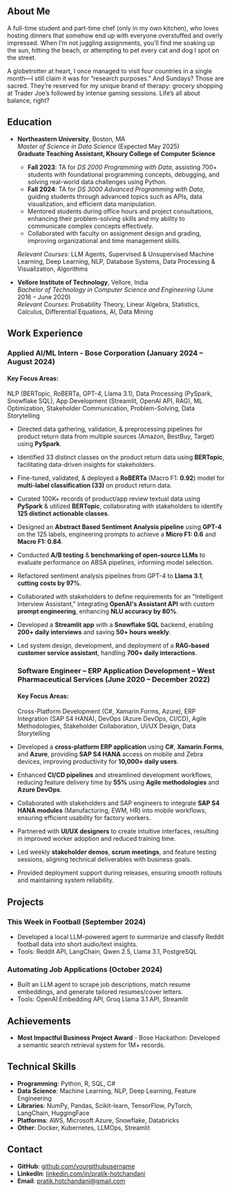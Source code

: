 ## About Me
A full-time student and part-time chef (only in my own kitchen), who loves hosting dinners that somehow end up with everyone overstuffed and overly impressed. When I’m not juggling assignments, you’ll find me soaking up the sun, hitting the beach, or attempting to pet every cat and dog I spot on the street.

A globetrotter at heart, I once managed to visit four countries in a single month—I still claim it was for “research purposes.” And Sundays? Those are sacred. They’re reserved for my unique brand of therapy: grocery shopping at Trader Joe’s followed by intense gaming sessions. Life’s all about balance, right?


## Education
- **Northeastern University**, Boston, MA  
  *Master of Science in Data Science* (Expected May 2025)  
  **Graduate Teaching Assistant, Khoury College of Computer Science**  
  - **Fall 2023**: TA for *DS 2000 Programming with Data*, assisting 700+ students with foundational programming concepts, debugging, and solving real-world data challenges using Python.  
  - **Fall 2024**: TA for *DS 3000 Advanced Programming with Data*, guiding students through advanced topics such as APIs, data visualization, and efficient data manipulation.  
  - Mentored students during office hours and project consultations, enhancing their problem-solving skills and my ability to communicate complex concepts effectively.  
  - Collaborated with faculty on assignment design and grading, improving organizational and time management skills.  

  *Relevant Courses*: LLM Agents, Supervised & Unsupervised Machine Learning, Deep Learning, NLP, Database Systems, Data Processing & Visualization, Algorithms  


- **Vellore Institute of Technology**, Vellore, India  
  *Bachelor of Technology in Computer Science and Engineering* (June 2016 – June 2020)  
  *Relevant Courses*: Probability Theory, Linear Algebra, Statistics, Calculus, Differential Equations, AI, Data Mining 

## Work Experience 
   
   ### Applied AI/ML Intern - Bose Corporation (January 2024 – August 2024)
     
   #### **Key Focus Areas**:  
   NLP (BERTopic, RoBERTa, GPT-4, Llama 3.1), Data Processing (PySpark, Snowflake SQL), App Development (Streamlit, OpenAI API, RAG), ML Optimization, Stakeholder Communication, Problem-Solving, Data Storytelling
  
 - Directed data gathering, validation, & preprocessing pipelines for product return data from multiple sources (Amazon, BestBuy, Target) using **PySpark**.  
 - Identified 33 distinct classes on the product return data using **BERTopic**, facilitating data-driven insights for stakeholders.  
 - Fine-tuned, validated, & deployed a **RoBERTa** (Macro F1: **0.92**) model for **multi-label classification (33)** on product return data.  
 - Curated 100K+ records of product/app review textual data using **PySpark** & utilized **BERTopic**, collaborating with stakeholders to identify **125 distinct actionable classes**.  
 - Designed an **Abstract Based Sentiment Analysis pipeline** using **GPT-4** on the 125 labels, engineering prompts to achieve a **Micro F1: 0.6** and **Macro F1: 0.84**.  
 - Conducted **A/B testing** & **benchmarking of open-source LLMs** to evaluate performance on ABSA pipelines, informing model selection.  
 - Refactored sentiment analysis pipelines from GPT-4 to **Llama 3.1**, **cutting costs by 97%**.  
 - Collaborated with stakeholders to define requirements for an "Intelligent Interview Assistant," integrating **OpenAI's Assistant API** with custom **prompt engineering**, enhancing **NLU accuracy by 80%**. 
 - Developed a **Streamlit app** with a **Snowflake SQL** backend, enabling **200+ daily interviews** and saving **50+ hours weekly**.  
 - Led system design, development, and deployment of a **RAG-based customer service assistant**, handling **700+ daily interactions**.  


   ### Software Engineer – ERP Application Development – West Pharmaceutical Services (June 2020 – December 2022)

   #### **Key Focus Areas**:  
   Cross-Platform Development (C#, Xamarin.Forms, Azure), ERP Integration (SAP S4 HANA), DevOps (Azure DevOps, CI/CD), Agile Methodologies, Stakeholder Collaboration, UI/UX Design, Data Storytelling 
 
 - Developed a **cross-platform ERP application** using **C#**, **Xamarin.Forms**, and **Azure**, providing **SAP S4 HANA** access on mobile and Zebra devices, improving productivity for **10,000+ daily users**.  
 - Enhanced **CI/CD pipelines** and streamlined development workflows, reducing feature delivery time by **55%** using **Agile methodologies** and **Azure DevOps**. 
 - Collaborated with stakeholders and SAP engineers to integrate **SAP S4 HANA modules** (Manufacturing, EWM, HR) into mobile workflows, ensuring efficient usability for factory workers.  
 - Partnered with **UI/UX designers** to create intuitive interfaces, resulting in improved worker adoption and reduced training time.  
 - Led weekly **stakeholder demos**, **scrum meetings**, and feature testing sessions, aligning technical deliverables with business goals.  
 - Provided deployment support during releases, ensuring smooth rollouts and maintaining system reliability.  

## Projects
### This Week in Football (September 2024)
- Developed a local LLM-powered agent to summarize and classify Reddit football data into short audio/text insights.
- Tools: Reddit API, LangChain, Qwen 2.5, Llama 3.1, PostgreSQL  

### Automating Job Applications (October 2024)
- Built an LLM agent to scrape job descriptions, match resume embeddings, and generate tailored resumes/cover letters.
- Tools: OpenAI Embedding API, Groq Llama 3.1 API, Streamlit  

## Achievements
- **Most Impactful Business Project Award** - Bose Hackathon: Developed a semantic search retrieval system for 1M+ records.

## Technical Skills
- **Programming**: Python, R, SQL, C#  
- **Data Science**: Machine Learning, NLP, Deep Learning, Feature Engineering  
- **Libraries**: NumPy, Pandas, Scikit-learn, TensorFlow, PyTorch, LangChain, HuggingFace  
- **Platforms**: AWS, Microsoft Azure, Snowflake, Databricks  
- **Other**: Docker, Kubernetes, LLMOps, Streamlit  

## Contact
- **GitHub**: [github.com/yourgithubusername](https://github.com/yourgithubusername)  
- **LinkedIn**: [linkedin.com/in/pratik-hotchandani](https://linkedin.com/in/pratik-hotchandani)  
- **Email**: pratik.hotchandani@gmail.com  
